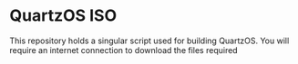 # QuartzOS ISO
This repository holds a singular script used for building QuartzOS.
You will require an internet connection to download the files required
